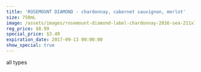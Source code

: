 ```yaml
---
title: 'ROSEMOUNT DIAMOND - chardonnay, cabernet sauvignon, merlot'
size: 750mL
image: /assets/images/rosemount-diamond-label-chardonnay-2016-sea-211x763.png
reg_price: $8.99
special_price: $3.49
expiration_date: 2017-09-13 00:00:00
show_special: true
---
```



all types